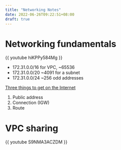 ```yaml
---
title: "Networking Notes"
date: 2022-06-26T09:22:51+08:00
draft: true
---
```


# Networking fundamentals

{{ youtube hiKPPy584Mg }}

- 172.31.0.0/16 for VPC, ~65536
- 172.31.0.0/20 ~4091 for a subnet
- 172.31.0.0/24 ~256 odd addresses

[Three things to get on the Internet](https://youtu.be/hiKPPy584Mg?t=488)

1. Public address
2. Connection (IGW)
3. Route

# VPC sharing

{{ youtube S9NMA3ACZDM }}

